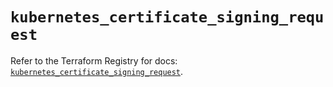 # `kubernetes_certificate_signing_request`

Refer to the Terraform Registry for docs: [`kubernetes_certificate_signing_request`](https://registry.terraform.io/providers/hashicorp/kubernetes/2.38.0/docs/resources/certificate_signing_request).
